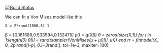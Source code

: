 [![Build Status](https://travis-ci.org/grero/DirectionalRegression.jl.svg?branch=master)](https://travis-ci.org/grero/DirectionalRegression.jl)

We can fit a Von Mises model like this

	X = 2*rand(1000,3)-1
  β = [0.181689,0.533594,0.132475]
  μ0 = g(X*β)
  θ = zeros(size(X,1))
  for i in 1:length(θ)
     θ[i] = rand(sampler(VonMises(μ + μ0[i], κ)))
  end
  rr = fitmodel(X, θ, 2*pi*rand()-pi, 0.1+3*rand(); tol=1e-3, maxiter=100)



